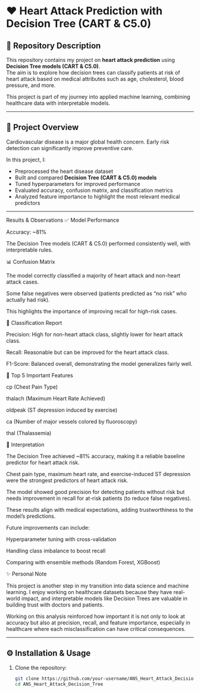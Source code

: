 # ❤️ Heart Attack Prediction with Decision Tree (CART & C5.0)

## 📌 Repository Description  
This repository contains my project on **heart attack prediction** using **Decision Tree models (CART & C5.0)**.  
The aim is to explore how decision trees can classify patients at risk of heart attack based on medical attributes such as age, cholesterol, blood pressure, and more.  

This project is part of my journey into applied machine learning, combining healthcare data with interpretable models.

---

## 🚀 Project Overview  
Cardiovascular disease is a major global health concern. Early risk detection can significantly improve preventive care.  

In this project, I:  
- Preprocessed the heart disease dataset  
- Built and compared **Decision Tree (CART & C5.0) models**  
- Tuned hyperparameters for improved performance  
- Evaluated accuracy, confusion matrix, and classification metrics  
- Analyzed feature importance to highlight the most relevant medical predictors  

---
Results & Observations
✅ Model Performance

Accuracy: ~81%

The Decision Tree models (CART & C5.0) performed consistently well, with interpretable rules.

📊 Confusion Matrix

The model correctly classified a majority of heart attack and non-heart attack cases.

Some false negatives were observed (patients predicted as “no risk” who actually had risk).

This highlights the importance of improving recall for high-risk cases.

🧾 Classification Report

Precision: High for non-heart attack class, slightly lower for heart attack class.

Recall: Reasonable but can be improved for the heart attack class.

F1-Score: Balanced overall, demonstrating the model generalizes fairly well.

🔑 Top 5 Important Features

cp (Chest Pain Type)

thalach (Maximum Heart Rate Achieved)

oldpeak (ST depression induced by exercise)

ca (Number of major vessels colored by fluoroscopy)

thal (Thalassemia)

🔎 Interpretation

The Decision Tree achieved ~81% accuracy, making it a reliable baseline predictor for heart attack risk.

Chest pain type, maximum heart rate, and exercise-induced ST depression were the strongest predictors of heart attack risk.

The model showed good precision for detecting patients without risk but needs improvement in recall for at-risk patients (to reduce false negatives).

These results align with medical expectations, adding trustworthiness to the model’s predictions.

Future improvements can include:

Hyperparameter tuning with cross-validation

Handling class imbalance to boost recall

Comparing with ensemble methods (Random Forest, XGBoost)

✨ Personal Note

This project is another step in my transition into data science and machine learning.
I enjoy working on healthcare datasets because they have real-world impact, and interpretable models like Decision Trees are valuable in building trust with doctors and patients.

Working on this analysis reinforced how important it is not only to look at accuracy but also at precision, recall, and feature importance, especially in healthcare where each misclassification can have critical consequences.


---

## ⚙️ Installation & Usage  

1. Clone the repository:  
   ```bash
   git clone https://github.com/your-username/ANS_Heart_Attack_Decision_Tree.git
   cd ANS_Heart_Attack_Decision_Tree


